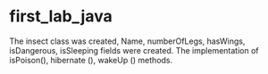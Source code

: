 # first_lab_java
The insect class was created, Name, numberOfLegs, hasWings, isDangerous, isSleeping fields were created. The implementation of isPoison(), hibernate (), wakeUp () methods. 
